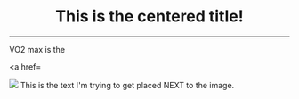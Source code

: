 <H1 style="text-align: center;"> This is the centered title! </H1>

---

VO2 max is the 

<a href=

<img src="https://i.ytimg.com/vi/hh6LN8uwytE/maxresdefault.jpg"> 
<span style="colour:blue">This is the text I'm trying to get placed NEXT to the image.</span>

